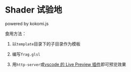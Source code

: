 # Shader 试验地

powered by kokomi.js

食用方法：

1. 以`template`目录下的子目录作为模板

2. 编写`frag.glsl`

3. 用`http-server`或[vscode 的 Live Preview 插件](https://marketplace.visualstudio.com/items?itemName=ms-vscode.live-server)即可预览效果
